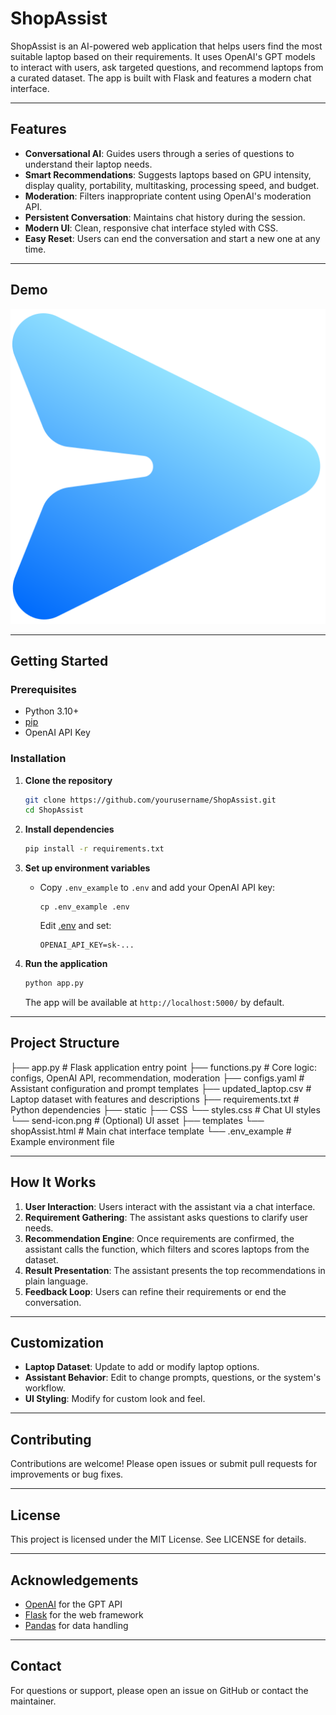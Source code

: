 # ShopAssist

ShopAssist is an AI-powered web application that helps users find the most suitable laptop based on their requirements. It uses OpenAI's GPT models to interact with users, ask targeted questions, and recommend laptops from a curated dataset. The app is built with Flask and features a modern chat interface.

---

## Features

- **Conversational AI**: Guides users through a series of questions to understand their laptop needs.
- **Smart Recommendations**: Suggests laptops based on GPU intensity, display quality, portability, multitasking, processing speed, and budget.
- **Moderation**: Filters inappropriate content using OpenAI's moderation API.
- **Persistent Conversation**: Maintains chat history during the session.
- **Modern UI**: Clean, responsive chat interface styled with CSS.
- **Easy Reset**: Users can end the conversation and start a new one at any time.

---

## Demo

![ShopAssist Chat UI Screenshot](static/send-icon.png) <!-- Replace with actual screenshot if available -->

---

## Getting Started

### Prerequisites

- Python 3.10+
- [pip](https://pip.pypa.io/en/stable/)
- OpenAI API Key

### Installation

1. **Clone the repository**
    ```sh
    git clone https://github.com/yourusername/ShopAssist.git
    cd ShopAssist
    ```

2. **Install dependencies**
    ```sh
    pip install -r requirements.txt
    ```

3. **Set up environment variables**

    - Copy `.env_example` to `.env` and add your OpenAI API key:
      ```
      cp .env_example .env
      ```
      Edit [.env](http://_vscodecontentref_/0) and set:
      ```
      OPENAI_API_KEY=sk-...
      ```

4. **Run the application**
    ```sh
    python app.py
    ```
    The app will be available at `http://localhost:5000/` by default.

---

## Project Structure
├── app.py # Flask application entry point 
├── functions.py # Core logic: configs, OpenAI API, recommendation, moderation 
├── configs.yaml # Assistant configuration and prompt templates 
├── updated_laptop.csv # Laptop dataset with features and descriptions 
├── requirements.txt # Python dependencies 
├── static
    ├── CSS
        └── styles.css # Chat UI styles 
        └── send-icon.png # (Optional) UI asset 
├── templates
    └── shopAssist.html # Main chat interface template
└── .env_example # Example environment file


---

## How It Works

1. **User Interaction**: Users interact with the assistant via a chat interface.
2. **Requirement Gathering**: The assistant asks questions to clarify user needs.
3. **Recommendation Engine**: Once requirements are confirmed, the assistant calls the  function, which filters and scores laptops from the dataset.
4. **Result Presentation**: The assistant presents the top recommendations in plain language.
5. **Feedback Loop**: Users can refine their requirements or end the conversation.

---

## Customization

- **Laptop Dataset**: Update  to add or modify laptop options.
- **Assistant Behavior**: Edit  to change prompts, questions, or the system's workflow.
- **UI Styling**: Modify  for custom look and feel.

---

## Contributing

Contributions are welcome! Please open issues or submit pull requests for improvements or bug fixes.

---

## License

This project is licensed under the MIT License. See LICENSE for details.

---

## Acknowledgements

- [OpenAI](https://openai.com/) for the GPT API
- [Flask](https://flask.palletsprojects.com/) for the web framework
- [Pandas](https://pandas.pydata.org/) for data handling

---

## Contact

For questions or support, please open an issue on GitHub or contact the maintainer.
